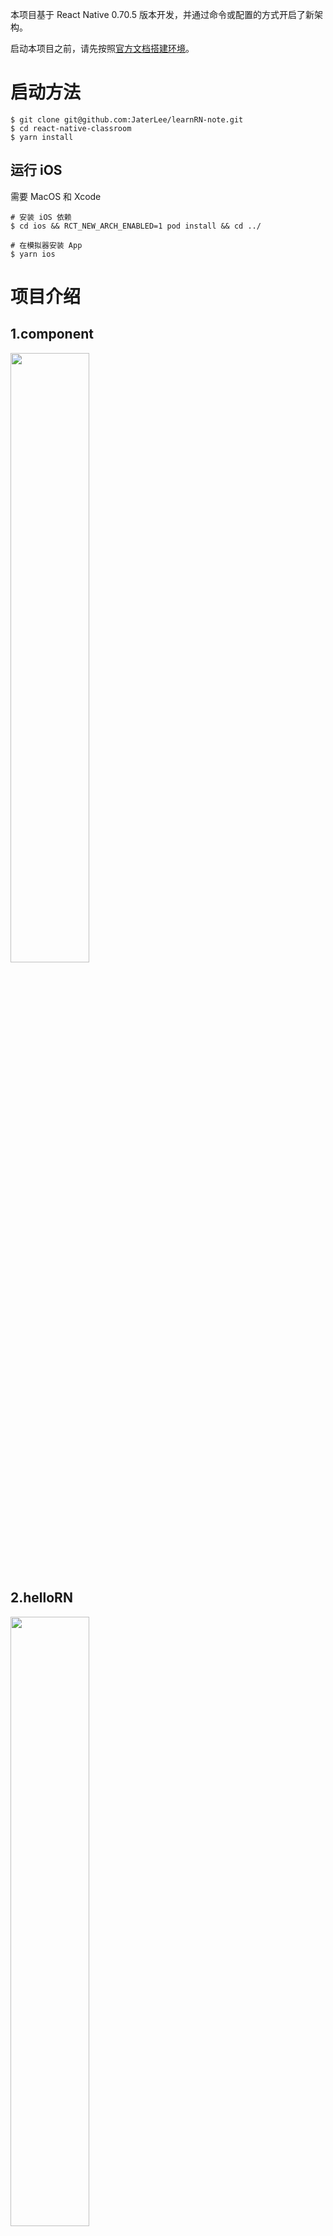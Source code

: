 本项目基于 React Native 0.70.5 版本开发，并通过命令或配置的方式开启了新架构。

启动本项目之前，请先按照[官方文档搭建环境](https://reactnative.cn/docs/environment-setup)。

# 启动方法

```
$ git clone git@github.com:JaterLee/learnRN-note.git
$ cd react-native-classroom
$ yarn install
```

## 运行 iOS

需要 MacOS 和 Xcode

```
# 安装 iOS 依赖
$ cd ios && RCT_NEW_ARCH_ENABLED=1 pod install && cd ../

# 在模拟器安装 App
$ yarn ios
```

# 项目介绍

## 1.component

<img decoding="async" src="https://github.com/JaterLee/learnRN-note/blob/master/resource/component.png" width="50%">

## 2.helloRN

<img decoding="async" src="https://github.com/JaterLee/learnRN-note/blob/master/resource/list.png" width="50%">

## 3.scrollDemo

<img decoding="async" src="https://github.com/JaterLee/learnRN-note/blob/master/resource/scroll.png" width="50%">

## 4.trolley

<img decoding="async" src="https://github.com/JaterLee/learnRN-note/blob/master/resource/trolley.png" width="50%">

## 5.TicTacToe

<img decoding="async" src="https://github.com/JaterLee/learnRN-note/blob/master/resource/tictactoe.png" width="50%">

## 6.images

<img decoding='async' src='https://github.com/JaterLee/learnRN-note/blob/master/resource/image.png' width='50%'>

## 7.pressable

<img decoding='async' src='https://github.com/JaterLee/learnRN-note/blob/master/resource/pressable.png' width='50%'>

## 8.textInput

<img decoding='async' src='https://github.com/JaterLee/learnRN-note/blob/master/resource/textinput.png' width='50%'>

# 知识点

## 1.RN 函数参数是否带大括号

带大括号是指传递一个参数，参数类型为对象，里面有三个属性 children, authority, noMatch，不带大括号就是传递三个参数，这里的大括号不是块级作用域，就是单纯的表示一个对象

## 2.统一文件格式

建议使用 ts tsx

## 3.JavaScript reduce() 方法

```
var numbers = [65, 44, 12, 4];

function getSum(total, num) {
    return total + num;
}
function myFunction(item) {
    document.getElementById("demo").innerHTML = numbers.reduce(getSum);
}
```

reduce() 方法接收一个函数作为累加器，数组中的每个值（从左到右）开始缩减，最终计算为一个值。

reduce() 可以作为一个高阶函数，用于函数的 compose。

注意: reduce() 对于空数组是不会执行回调函数的。

## 4.UseEffect

项目中会在 `useEffect`函数中获取后端数据然后更新状态刷新 UI,这里需要注意的是`useEffect`在组件`mount`时执行,也会在组件更新时执行.因为我们每一次请求数据之后都会设置本地状态触发组件更新,因此会触发`useEffect`再次执行,这就出现了无限循环的情况.

我们只想在组件`mount`时请求数据,就可以传递一个空数组作为`useEffect`的第二个参数,这样就可以避免组件更新执行`useEffect`,只会在组件`mount`时执行

```
 useEffect(() => {
    setRequestStatus(RequestStatus.PENDING);

    fetch('https://6389bee14eccb986e8990c52.mockapi.io/api/v1/products')
      .then(res => res.json())
      .then((products: Products) => {
        setRequestStatus(RequestStatus.SUCCESS);
        setProducts(products);
      })
      .catch(() => {
        setRequestStatus(RequestStatus.PENDING);
      });
  }, []);
```

## 5.UseState

`useState`函数的入参是状态的默认值,函数的返回值是状态和更新该状态的函数.

第一次调用`useState`函数后,就生成了默认值是空数组[]的商品表单状态 `products`,以及设置该状态的函数 `setProducts`.

第二次调用`useState`函数后生成了默认值是字符串`'IDLE'`的请求状态`requestStatus`, 以及设置该状态的函数焦作`setRequestStatus`.

use 开头的钩子函数都要写在组件的顶部,把 JSX 都写在函数组件的最后面,并使⽤ `eslint-plugin-reacthooks` 插件来保障 Hook 规则的会被正确执⾏。

如果有需要在 setState 回调中做一些事情,可以在`useEffect`里面处理

## 6.让 View 实现 onPress

we may activate the click onPress event on the View component by using its onStartShouldSetResponder Prop.

```
<View>
      onStartShouldSetResponder={() => {
        console.log(1111);
        return true;
      }}
</View>

```

## 7.打包编译

`npx react-native bundle --entry-file index.js --dev false --minify false --bundle-output ./build/index.bundle --assets-dest ./build`

这段打包（bundle）命令的意思是，以根⽬录的 index.tsx ⽂件为⼊⼝（entry file），产出
release（dev=false）环境的包，这个包不⽤压缩（minify=false），并将这个包命名为
./build/index.bundle，同时将静态资源编译产物放到 ./build ⽬录。

```
./build
├── assets
│ └── src
│ └── mutiImages
│ └── icon.jpg
└── index.bundle
```

## 8.加载宿主 app 内的资源图片

```
      <Image source={{uri: 'app_icon.png'}} style={{width: 100, height: 100}} />
```

这里遇到一个问题那就是这么方式加载图片资源,地址是~/xxxx.app/app_icon.png,如果是放在 xcasset 内的图片实际在打包后是合并在 asset.car 文件中的,这种图片是加载不到的

而且加载宿主 app 内的图片是不推荐的!复用收益抵不上复用带来的安全风险

## 9.私有函数 unstable_onChangeSync 同步更新

`onChangeText`异步更新情况下，JavaScript 线程和 UI 主线程是独立运行的，此时即便 JavaScript 线程卡了 1s，主线程依旧可以正常输入文字。但`unstable_onChangeSync`同步更新的情况下，从输入文字到展示文字会有 1s 的延迟， JavaScript 线程有 1s 的阻塞，UI 主线程也会卡死 1s。

```
/**
   * DANGER: this API is not stable and will change in the future.
   *
   * Callback will be called on the main thread and may result in dropped frames.
   * Callback that is called when the text input's text changes.
   *
   * @platform ios
   */
  unstable_onChangeSync?: ?(e: ChangeEvent) => mixed,
```

## 10.Text

```
color:字体颜色

fontFamily:字体族

fontSize:字体大小

fontStyle:字体样式,正常,倾斜，值为enum('normal','italic')

fontWeight:字体粗细，值为enum('normal','bold','100','200'...,'900')

letterSpacing:字符间隔

lineHeight:行高

textAlign:字体对齐方式,值为enum('auto','left','right','center','justify')

textDecorationColor:貌似没效果，修饰的线的颜色

textDecorationLine:貌似没效果，字体修饰，上划线，下划线，删除线，无修饰，值为enum("none",'underline','line-through','underline line-through')

textDecorationStyle:enum("solid",'double','dotted','dashed')貌似没效果，修饰的线的类型

writingDirection:enum("auto",'ltr','rtl')不知道什么属性，写作方向？从左到右？从右到左？
```

## 11.TextInput

```
caretHidden​ 如果为 true，则隐藏光标。默认值为 false
```

## 12.Style

```
position:定位：相对定位(absolute)，绝对定位(relative) 默认情况下使用的是相对定位

marginVertical:相当于同时设置marginTop和marginBottom

marginHorizontal:相当于同时设置marginLeft和marginRight

margin:相当于同时设置四个

padding:相当于同时设置四个

paddingVertical:相当于同时设置paddingTop和paddingBottom

paddingHorizontal:相当于同时设置paddingLeft和paddingRight

```

## 13.Flex

```
flex:number

flexDirection: enum('row','column','row-reverse','column-reverse') 属性决定主轴的方向（即项目的排列方向）。

flexWrap:enum('wrap','nowrap','wrap-reverse') 默认情况下，项目都排在一条线（又称"轴线"）上。flex-wrap属性定义，如果一条轴线排不下，如何换行。

alignItems:enum('flex-start','flex-end','center','stretch') 属性定义项目在交叉轴上如何对齐。

alignSelf:enum('auto','flex-start','flex-end','center','stretch') 属性允许单个项目有与其他项目不一样的对齐方式，可覆盖

justifyContent:enum('flex-start','flex-end','center','space-between','space-around') 属性定义了项目在主轴上的对齐方式。
```

## 14.String

```
padEnd() 方法会用一个字符串填充当前字符串（如果需要的话则重复填充），返回填充后达到指定长度的字符串。从当前字符串的末尾（右侧）开始填充。

```

# 疑难杂症

## RN 一直卡在 muti podfile

![image](https://github.com/JaterLee/learnRN-note/blob/master/resource/InstallinoCocoaPods.jpg)

> 依赖 down 不下来, 科学上网破之

## ERROR Warning: Each child in a list should have a unique "key" prop.

基本都是因为在循环生成多个组件的时候，没有给组件加上 key 引起的，所以报错警告。需要循环生成多个组件中，加上 key 值（唯一值）那么就不会报错了。

```
function Square(index: number) {
  return (
    <View
      style={{width: 100, height: 100, borderWidth: 1, borderColor: 'black'}}
      key={index}>
      <Button
        title="O"
        onPress={() => {
          console.log(111);
        }}></Button>
    </View>
  );
}
```

## image source require 入参一定要字面量函数吗? 不能用变量吗?

```
const path = './icon.png';
const staticImage = require(path);
```

看教程上说不能这么写,但是我这么写好像也没什么问题,这个问题存疑!

# Tips

## RN 命令

### 初始化 RN 项目

`npx react-native init AwesomeProject`

### 编译并运行 RN 项目

```cd AwesomeProject
yarn ios
或者
yarn react-native run-ios
```

### 运行指定模拟器

iOS

```
react-native run-ios --simulator "iPhone 7 Plus”
react-native run-ios --device "XXX"(xxx代表真机设备名字)真机运行是可能会用到ios-deploy
查看当前可用的所有设备/模拟器列表：xcrun simctl list devices
```

Android

```
查看当前可用的所有设备/模拟器列表：adb devices提示：
(Android 5.0及以上)可以尝试使用adb reverse命令，
运行adb reverse tcp:8081 tcp:8081，
不需要更多配置，你就可以使用Reload JS和其它的开发选项了。
```

### 修改 git 提交用户和 email

```
git config --global user.name "JaterLee"
git config --global user.email "lijunzhuozoom@gmail.com"
```

### 正则

```
\D：表示非数字

\w：表示一个字 [0－9a-zA-Z_]
\W：表示除[0－9a-zA-Z_]之外的字符

\s：表示一个空白字符（空格，tab，换页符等）
\S：表示一个非空白字符

```
